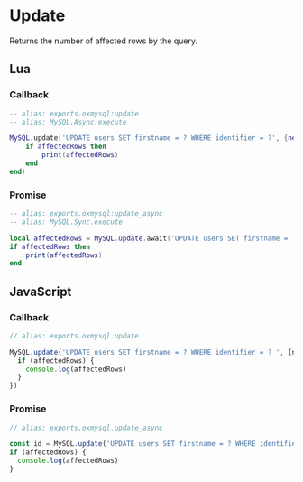 # Update

Returns the number of affected rows by the query.

## Lua

### Callback

```lua
-- alias: exports.oxmysql:update
-- alias: MySQL.Async.execute

MySQL.update('UPDATE users SET firstname = ? WHERE identifier = ?', {newName, playerIdentifier}, function(affectedRows)
    if affectedRows then
        print(affectedRows)
    end
end)
```

### Promise

```lua
-- alias: exports.oxmysql:update_async
-- alias: MySQL.Sync.execute

local affectedRows = MySQL.update.await('UPDATE users SET firstname = ? WHERE identifier = ?', {newName, playerIdentifier})
if affectedRows then
    print(affectedRows)
end
```

## JavaScript

### Callback

```js
// alias: exports.oxmysql.update

MySQL.update('UPDATE users SET firstname = ? WHERE identifier = ? ', [newName, playerIdentifier], (affectedRows) => {
  if (affectedRows) {
    console.log(affectedRows)
  }
})
```

### Promise

```js
// alias: exports.oxmysql.update_async

const id = MySQL.update('UPDATE users SET firstname = ? WHERE identifier = ? ', [newName, playerIdentifier])
if (affectedRows) {
  console.log(affectedRows)
}
```
